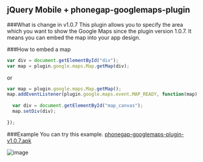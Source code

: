 ## jQuery Mobile + phonegap-googlemaps-plugin

###What is change in v1.0.7
This plugin allows you to specify the area which you want to show the Google Maps since the plugin version 1.0.7.
It means you can embed the map into your app design.

###How to embed a map
```js
var div = document.getElementById("div");
var map = plugin.google.maps.Map.getMap(div);
```
or
```js
var map = plugin.google.maps.Map.getMap();
map.addEventListener(plugin.google.maps.event.MAP_READY, function(map) {
  
  var div = document.getElementById("map_canvas");
  map.setDiv(div);
  
});
```

###Example
You can try this example. [phonegap-googlemaps-plugin-v1.0.7.apk](http://goo.gl/OkCzk3)

![image](https://raw.githubusercontent.com/wf9a5m75/phonegap-googlemaps-plugin/Images/examples/example-v1.0.7.gif)

